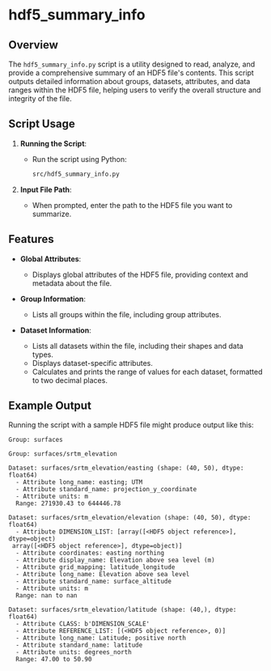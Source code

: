 
# hdf5_summary_info

## Overview

The `hdf5_summary_info.py` script is a utility designed to read, analyze, and provide a comprehensive summary of an HDF5 file's contents. This script outputs detailed information about groups, datasets, attributes, and data ranges within the HDF5 file, helping users to verify the overall structure and integrity of the file.

## Script Usage

1. **Running the Script**:

   - Run the script using Python:
     ```sh
     src/hdf5_summary_info.py
     ```

2. **Input File Path**:
   - When prompted, enter the path to the HDF5 file you want to summarize.

## Features

- **Global Attributes**:
  - Displays global attributes of the HDF5 file, providing context and metadata about the file.

- **Group Information**:
  - Lists all groups within the file, including group attributes.

- **Dataset Information**:
  - Lists all datasets within the file, including their shapes and data types.
  - Displays dataset-specific attributes.
  - Calculates and prints the range of values for each dataset, formatted to two decimal places.

## Example Output

Running the script with a sample HDF5 file might produce output like this:

```
Group: surfaces

Group: surfaces/srtm_elevation

Dataset: surfaces/srtm_elevation/easting (shape: (40, 50), dtype: float64)
  - Attribute long_name: easting; UTM
  - Attribute standard_name: projection_y_coordinate
  - Attribute units: m
  Range: 271930.43 to 644446.78

Dataset: surfaces/srtm_elevation/elevation (shape: (40, 50), dtype: float64)
  - Attribute DIMENSION_LIST: [array([<HDF5 object reference>], dtype=object)
 array([<HDF5 object reference>], dtype=object)]
  - Attribute coordinates: easting northing
  - Attribute display_name: Elevation above sea level (m)
  - Attribute grid_mapping: latitude_longitude
  - Attribute long_name: Elevation above sea level
  - Attribute standard_name: surface_altitude
  - Attribute units: m
  Range: nan to nan

Dataset: surfaces/srtm_elevation/latitude (shape: (40,), dtype: float64)
  - Attribute CLASS: b'DIMENSION_SCALE'
  - Attribute REFERENCE_LIST: [(<HDF5 object reference>, 0)]
  - Attribute long_name: Latitude; positive north
  - Attribute standard_name: latitude
  - Attribute units: degrees_north
  Range: 47.00 to 50.90
```
